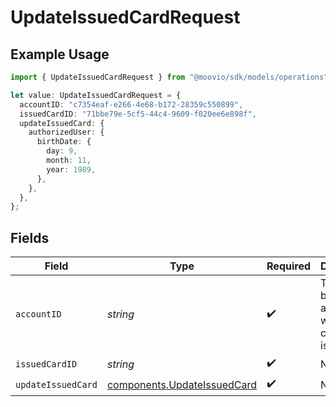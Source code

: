 # UpdateIssuedCardRequest

## Example Usage

```typescript
import { UpdateIssuedCardRequest } from "@moovio/sdk/models/operations";

let value: UpdateIssuedCardRequest = {
  accountID: "c7354eaf-e266-4e68-b172-28359c550899",
  issuedCardID: "71bbe79e-5cf5-44c4-9609-f020ee6e898f",
  updateIssuedCard: {
    authorizedUser: {
      birthDate: {
        day: 9,
        month: 11,
        year: 1989,
      },
    },
  },
};
```

## Fields

| Field                                                                      | Type                                                                       | Required                                                                   | Description                                                                |
| -------------------------------------------------------------------------- | -------------------------------------------------------------------------- | -------------------------------------------------------------------------- | -------------------------------------------------------------------------- |
| `accountID`                                                                | *string*                                                                   | :heavy_check_mark:                                                         | The Moov business account for which the card was issued.                   |
| `issuedCardID`                                                             | *string*                                                                   | :heavy_check_mark:                                                         | N/A                                                                        |
| `updateIssuedCard`                                                         | [components.UpdateIssuedCard](../../models/components/updateissuedcard.md) | :heavy_check_mark:                                                         | N/A                                                                        |